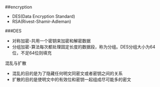 ##encryption

* DES(Data Encryption Standard)
* RSA(Rivest-Shamir-Adleman)

###DES

* 对称加密-共用一个密钥来加密和解密数据
* 分组加密-算法每次都处理固定长度的数据段，称为分组。DES分组大小为64位，不足64位则填充

混乱与扩散

* 混乱的目的是为了隐藏任何明文同密文或者密钥之间的关系
* 扩散的目的是使明文中的有效位和密钥一起组成尽可能多的密文


